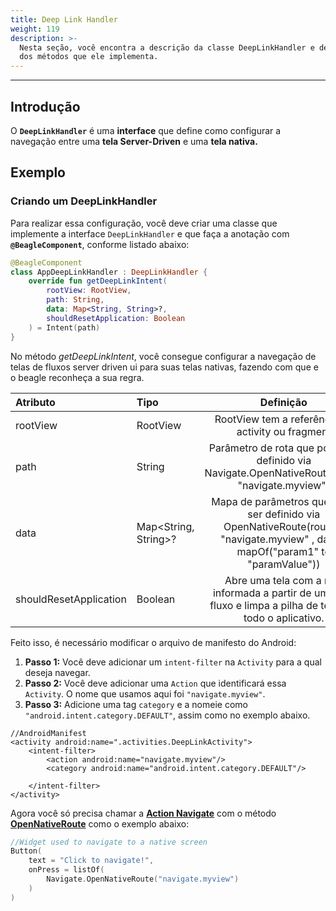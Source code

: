 ```yaml
---
title: Deep Link Handler
weight: 119
description: >-
  Nesta seção, você encontra a descrição da classe DeepLinkHandler e detalhes
  dos métodos que ele implementa.
---
```


---

## Introdução

O **`DeepLinkHandler`** é uma **interface** que define como configurar a navegação entre uma
**tela Server-Driven** e uma **tela nativa.**

## Exemplo

### Criando um DeepLinkHandler

Para realizar essa configuração, você deve criar uma classe que implemente a interface `DeepLinkHandler` e que faça a anotação com **`@BeagleComponent`**, conforme listado abaixo:

```kotlin
@BeagleComponent
class AppDeepLinkHandler : DeepLinkHandler {
    override fun getDeepLinkIntent(
        rootView: RootView,
        path: String,
        data: Map<String, String>?,
        shouldResetApplication: Boolean
    ) = Intent(path)
}
```

No método *getDeepLinkIntent*, você consegue configurar a navegação de telas de fluxos server driven ui para suas telas nativas, fazendo com que e o beagle reconheça a sua regra.

| **Atributo** | **Tipo** | **Definição** |
| :--- | :--- | :---: |
| rootView | RootView  | RootView tem a referência da activity ou fragment |
| path | String | Parâmetro de rota que pode ser definido via Navigate.OpenNativeRoute(route: "navigate.myview") |
| data | Map<String, String>? | Mapa de parâmetros que pode ser definido via OpenNativeRoute(route = "navigate.myview" , data = mapOf("param1" to "paramValue")) |
| shouldResetApplication | Boolean | Abre uma tela com a rota informada a partir de um novo fluxo e limpa a pilha de telas de todo o aplicativo. |

Feito isso, é necessário modificar o arquivo de manifesto do Android:

1. **Passo 1:** Você deve adicionar um `intent-filter` na `Activity` para a qual deseja navegar.
2. **Passo 2:** Você deve adicionar uma `Action` que identificará essa `Activity`. O nome que usamos aqui foi `"navigate.myview"`.
3. **Passo 3:** Adicione uma tag `category` e a nomeie como `"android.intent.category.DEFAULT"`, assim como no exemplo abaixo.

```markup
//AndroidManifest
<activity android:name=".activities.DeepLinkActivity">
    <intent-filter>
        <action android:name="navigate.myview"/>
        <category android:name="android.intent.category.DEFAULT"/>

    </intent-filter>
</activity>
```

Agora você só precisa chamar a [**Action Navigate**](../../../../api/ações/navigate/) com o método [**OpenNativeRoute**](../../../../api/ações/navigate/opennativeroute) como o exemplo abaixo:

```kotlin
//Widget used to navigate to a native screen
Button(
    text = "Click to navigate!",
    onPress = listOf(
        Navigate.OpenNativeRoute("navigate.myview")
    )
)
```
